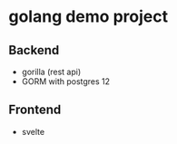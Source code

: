 # golang demo project


## Backend

* gorilla (rest api)
* GORM with postgres 12

## Frontend

* svelte